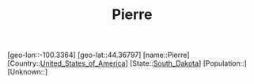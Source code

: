 ﻿---
title: "Pierre"
location: [44.36797,-100.3364]
type: City
tags:
- geo/City


SpocWebEntityId: 36107
isDeleted: false
confidential: public

---
[geo-lon::-100.3364]
[geo-lat::44.36797]
[name::Pierre]
[Country::[United_States_of_America](North-America/United_States_of_America.md)]
[State::[South_Dakota](North-America/United_States_of_America/South_Dakota.md)]
[Population::]
[Unknown::]

